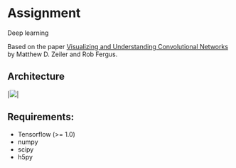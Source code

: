 # Assignment
Deep learning

Based on the paper [Visualizing and Understanding Convolutional Networks](https://www.cs.nyu.edu/~fergus/papers/zeilerECCV2014.pdf) by Matthew D. Zeiler and Rob Fergus.

## Architecture
|<img src="https://github.com/VedantYadav/ConvNet-Visualization/blob/master/1.PNG">|

## Requirements:
* Tensorflow (>= 1.0)
* numpy
* scipy
* h5py
